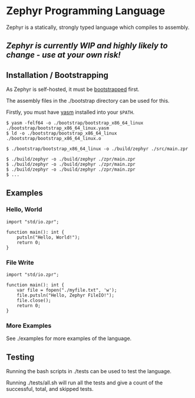 # Zephyr Programming Language

Zephyr is a statically, strongly typed language which compiles to assembly.

## *Zephyr is currently WIP and highly likely to change - use at your own risk!*

## Installation / Bootstrapping

As Zephyr is self-hosted, it must be [bootstrapped](https://en.wikipedia.org/wiki/Bootstrapping_(compilers)) first.

The assembly files in the ./bootstrap directory can be used for this.

Firstly, you must have [yasm](https://yasm.tortall.net/) installed into your `$PATH`.

```console
$ yasm -felf64 -o ./bootstrap/bootstrap_x86_64_linux ./bootstrap/bootstrap_x86_64_linux.yasm
$ ld -o ./bootstrap/bootstrap_x86_64_linux ./bootstrap/bootstrap_x86_64_linux.o

$ ./bootstrap/bootstrap_x86_64_linux -o ./build/zephyr ./src/main.zpr

$ ./build/zephyr -o ./build/zephyr ./zpr/main.zpr
$ ./build/zephyr -o ./build/zephyr ./zpr/main.zpr
$ ./build/zephyr -o ./build/zephyr ./zpr/main.zpr
$ ...
```

## Examples

### Hello, World
```
import "std/io.zpr";

function main(): int {
	putsln("Hello, World!");
	return 0;
}
```

### File Write
```
import "std/io.zpr";

function main(): int {
	var file = fopen("./myfile.txt", 'w');
	file.putsln("Hello, Zephyr FileIO!");
	file.close();
	return 0;
}
```

### More Examples

See ./examples for more examples of the language.

## Testing

Running the bash scripts in ./tests can be used to test the language.

Running ./tests/all.sh will run all the tests and give a count of the
successful, total, and skipped tests.